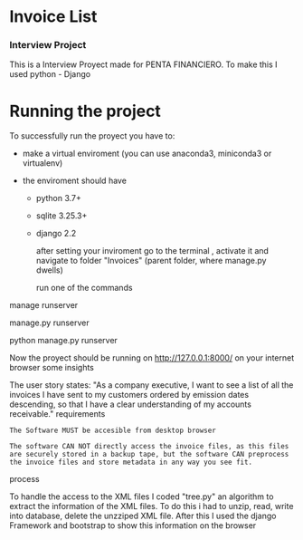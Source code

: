 # Invoice List
### Interview Project

This is a Interview Proyect made for PENTA FINANCIERO. To make this I used python - Django

# Running the project

To successfully run the proyect you have to:

- make a virtual enviroment (you can use anaconda3, miniconda3 or virtualenv)

- the enviroment should have 
  - python 3.7+ 
  - sqlite 3.25.3+ 
  - django 2.2

    after setting your inviroment go to the terminal , activate it and navigate to folder "Invoices" (parent folder, where manage.py dwells)

    run one of the commands

manage runserver

manage.py runserver

python manage.py runserver

Now the proyect should be running on http://127.0.0.1:8000/ on your internet browser
some insights

The user story states: "As a company executive, I want to see a list of all the invoices I have sent to my customers ordered by emission dates descending, so that I have a clear understanding of my accounts receivable."
requirements

    The Software MUST be accesible from desktop browser

    The software CAN NOT directly access the invoice files, as this files are securely stored in a backup tape, but the software CAN preprocess the invoice files and store metadata in any way you see fit.

process

To handle the access to the XML files I coded "tree.py" an algorithm to extract the information of the XML files. To do this i had to unzip, read, write into database, delete the unzziped XML file. After this I used the django Framework and bootstrap to show this information on the browser

